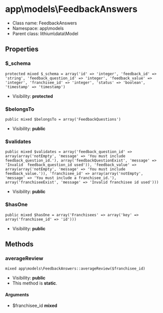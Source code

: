 app\models\FeedbackAnswers
===============






* Class name: FeedbackAnswers
* Namespace: app\models
* Parent class: lithium\data\Model





Properties
----------


### $_schema

    protected mixed $_schema = array('id' => 'integer', 'feedback_id' => 'string', 'feedback_question_id' => 'integer', 'feedback_value' => 'integer', 'franchisee_id' => 'integer', 'status' => 'boolean', 'timestamp' => 'timestamp')





* Visibility: **protected**


### $belongsTo

    public mixed $belongsTo = array('FeedbackQuestions')





* Visibility: **public**


### $validates

    public mixed $validates = array('feedback_question_id' => array(array('notEmpty', 'message' => 'You must include feedback_question_id.'), array('feedbackQuestionExist', 'message' => 'Invalid  feedback_question_id used')), 'feedback_value' => array(array('notEmpty', 'message' => 'You must include feedback_value.')), 'franchisee_id' => array(array('notEmpty', 'message' => 'You must include a franchisee_id.'), array('franchiseeExist', 'message' => 'Invalid franchisee id used')))





* Visibility: **public**


### $hasOne

    public mixed $hasOne = array('Franchisees' => array('key' => array('franchisee_id' => 'id')))





* Visibility: **public**


Methods
-------


### averageReview

    mixed app\models\FeedbackAnswers::averageReview($franchisee_id)





* Visibility: **public**
* This method is **static**.


#### Arguments
* $franchisee_id **mixed**


